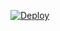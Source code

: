 [![Deploy](https://www.herokucdn.com/deploy/button.svg)](https://heroku.com/deploy?template=https://github.com/abhishekkkkkbolte/newfast/master)

